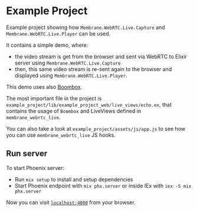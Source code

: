 # Example Project

Example project showing how `Membrane.WebRTC.Live.Capture` and `Membrane.WebRTC.Live.Player` can be used.

It contains a simple demo, where:
 - the video stream is get from the browser and sent via WebRTC to Elixir server using `Membrane.WebRTC.Live.Capture`
 - then, this same video stream is re-sent again to the browser and displayed using `Membrane.WebRTC.Live.Player`.

This demo uses also [Boombox](https://hex.pm/packages/boombox).

The most important file in the project is `example_project/lib/example_project_web/live_views/echo.ex`, that 
contains the usage of `Boombox` and  LiveViews defined in `membrane_webrtc_live`.

You can also take a look at `example_project/assets/js/app.js` to see how you can use `membrane_webrtc_live` JS hooks.

## Run server

To start Phoenix server:

  * Run `mix setup` to install and setup dependencies
  * Start Phoenix endpoint with `mix phx.server` or inside IEx with `iex -S mix phx.server`

Now you can visit [`localhost:4000`](http://localhost:4000) from your browser.
